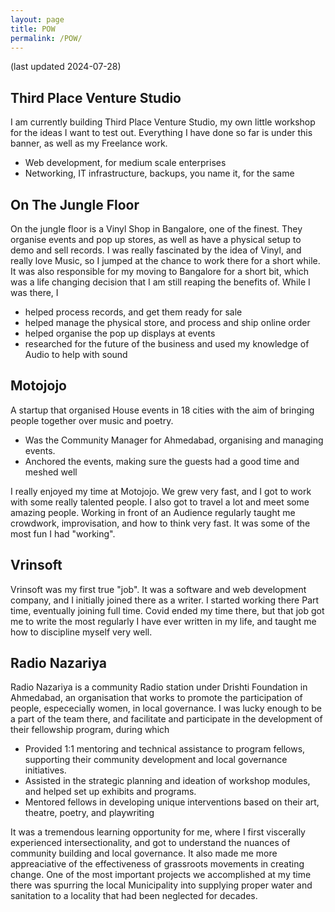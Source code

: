 ```yaml
---
layout: page
title: POW
permalink: /POW/
---
```

(last updated 2024-07-28)

## Third Place Venture Studio
I am currently building Third Place Venture Studio, my own little workshop for the ideas I want to test out. Everything I have done so far is under this banner, as well as my Freelance work. 
- Web development, for medium scale enterprises 
- Networking, IT infrastructure, backups, you name it, for the same

## On The Jungle Floor
On the jungle floor is a Vinyl Shop in Bangalore, one of the finest. They organise events and pop up stores, as well as have a physical setup to demo and sell records.
I was really fascinated by the idea of Vinyl, and really love Music, so I jumped at the chance to work there for a short while. It was also responsible for my moving to Bangalore for a short bit, which was a life changing decision that I am still reaping the benefits of. 
While I was there, I
- helped process records, and get them ready for sale
- helped manage the physical store, and process and ship online order
- helped organise the pop up displays at events
- researched for the future of the business and used my knowledge of Audio to help with sound

## Motojojo
A startup that organised House events in 18 cities with the aim of bringing people together over music and poetry.
- Was the Community Manager for Ahmedabad, organising and managing events.
- Anchored the events, making sure the guests had a good time and meshed well

I really enjoyed my time at Motojojo. We grew very fast, and I got to work with some really talented people. I also got to travel a lot and meet some amazing people. Working in front of an Audience regularly taught me crowdwork, improvisation, and how to think very fast. It was some of the most fun I had "working".


## Vrinsoft
Vrinsoft was my first true "job". It was a software and web development company, and I initially joined there as a writer.  I started working there Part time, eventually joining full time. Covid ended my time there, but that job got me to write the most regularly I have ever written in my life, and taught me how to discipline myself very well. 


## Radio Nazariya
Radio Nazariya is a community Radio station under Drishti Foundation in Ahmedabad, an organisation that works to promote the participation of people, espececially women, in local governance.
I was lucky enough to be a part of the team there, and facilitate and participate in the development of their fellowship program, during which
- Provided 1:1 mentoring and technical assistance to program fellows, supporting their community development and local governance initiatives.
- Assisted in the strategic planning and ideation of workshop modules, and helped set up exhibits and programs.
- Mentored fellows in developing unique interventions based on their art, theatre, poetry, and playwriting

It was a tremendous learning opportunity for me, where I first viscerally experienced intersectionality, and got to understand the nuances of community building and local governance. It also made me more appreaciative of the effectiveness of grassroots movements in creating change. One of the most important projects we accomplished at my time there was spurring the local Municipality into supplying proper water and sanitation to a locality that had been neglected for decades. 




